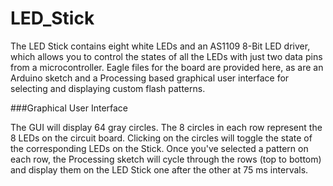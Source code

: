 LED_Stick
=========

The LED Stick contains eight white LEDs and an AS1109 8-Bit LED driver, which allows you to control the states of all the LEDs with just two data pins from a microcontroller.  Eagle files for the board are provided here, as are an Arduino sketch and a Processing based graphical user interface for selecting and displaying custom flash patterns.   

###Graphical User Interface

The GUI will display 64 gray circles.  The 8 circles in each row represent the 8 LEDs on the circuit board.  Clicking on the circles will toggle the state of the corresponding LEDs on the Stick.  Once you've selected a pattern on each row, the Processing sketch will cycle through the rows (top to bottom) and display them on the LED Stick one after the other at 75 ms intervals.
